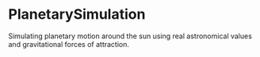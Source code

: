 # PlanetarySimulation
Simulating planetary motion around the sun using real astronomical values and gravitational forces of attraction.
